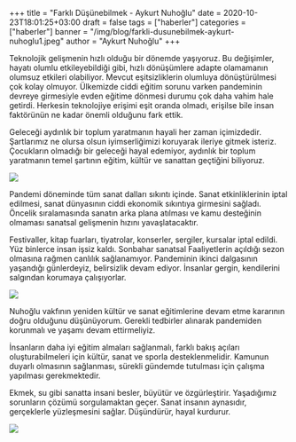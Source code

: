 +++
title = "Farklı Düşünebilmek - Aykurt Nuhoğlu"
date = 2020-10-23T18:01:25+03:00
draft = false
tags = ["haberler"]
categories = ["haberler"]
banner = "/img/blog/farkli-dusunebilmek-aykurt-nuhoglu1.jpeg"
author = "Aykurt Nuhoğlu"
+++



Teknolojik gelişmenin hızlı olduğu bir dönemde yaşıyoruz. Bu değişimler, hayatı olumlu etkileyebildiği gibi, hızlı dönüşümlere adapte olamamanın olumsuz etkileri olabiliyor. Mevcut eşitsizliklerin olumluya dönüştürülmesi çok kolay olmuyor.  Ülkemizde ciddi eğitim sorunu varken pandeminin devreye girmesiyle evden eğitime dönmesi durumu çok daha vahim hale getirdi. Herkesin teknolojiye erişimi eşit oranda olmadı, erişilse bile insan faktörünün ne kadar önemli olduğunu fark ettik.

Geleceği aydınlık bir toplum yaratmanın hayali her zaman içimizdedir. Şartlarımız ne olursa olsun iyimserliğimizi koruyarak ileriye gitmek isteriz.  Çocukların olmadığı bir geleceği hayal edemiyor, aydınlık bir toplum yaratmanın temel şartının eğitim, kültür ve sanattan geçtiğini biliyoruz. 

![](/img/blog/farkli-dusunebilmek-aykurt-nuhoglu1.jpeg)

Pandemi döneminde tüm sanat dalları sıkıntı içinde. Sanat etkinliklerinin iptal edilmesi, sanat dünyasının ciddi ekonomik sıkıntıya girmesini sağladı. Öncelik sıralamasında sanatın arka plana atılması ve kamu desteğinin olmaması sanatsal gelişmenin hızını yavaşlatacaktır. 

Festivaller, kitap fuarları, tiyatrolar, konserler, sergiler, kursalar iptal edildi. Yüz binlerce insan işsiz kaldı. Sonbahar sanatsal Faaliyetlerin açıldığı sezon olmasına rağmen canlılık sağlanamıyor.  Pandeminin ikinci dalgasının yaşandığı günlerdeyiz, belirsizlik devam ediyor. İnsanlar gergin, kendilerini salgından korumaya çalışıyorlar.

![](/img/blog/farkli-dusunebilmek-aykurt-nuhoglu2.jpeg)

Nuhoğlu vakfının yeniden kültür ve sanat eğitimlerine devam etme kararının doğru olduğunu düşünüyorum. Gerekli tedbirler alınarak pandemiden korunmalı ve yaşamı devam ettirmeliyiz. 

İnsanların daha iyi eğitim almaları sağlanmalı, farklı bakış açıları oluşturabilmeleri için kültür, sanat ve sporla desteklenmelidir. Kamunun duyarlı olmasının sağlanması, sürekli gündemde tutulması için çalışma yapılması gerekmektedir.  

Ekmek, su gibi sanatta insani besler, büyütür ve özgürleştirir. Yaşadığımız sorunların çözümü sorgulamaktan geçer. Sanat insanın aynasıdır, gerçeklerle yüzleşmesini sağlar. Düşündürür, hayal kurdurur.  

![](/img/blog/farkli-dusunebilmek-aykurt-nuhoglu3.png)





